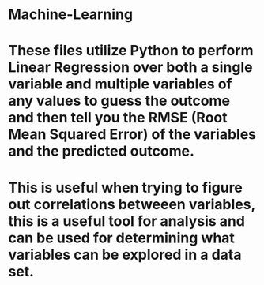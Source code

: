 # Machine-Learning
# These files utilize Python to perform Linear Regression over both a single variable and multiple variables of any values to guess the outcome and then tell you the RMSE (Root Mean Squared Error) of the variables and the predicted outcome.
# This is useful when trying to figure out correlations betweeen variables, this is a useful tool for analysis and can be used for determining what variables can be explored in a data set.
